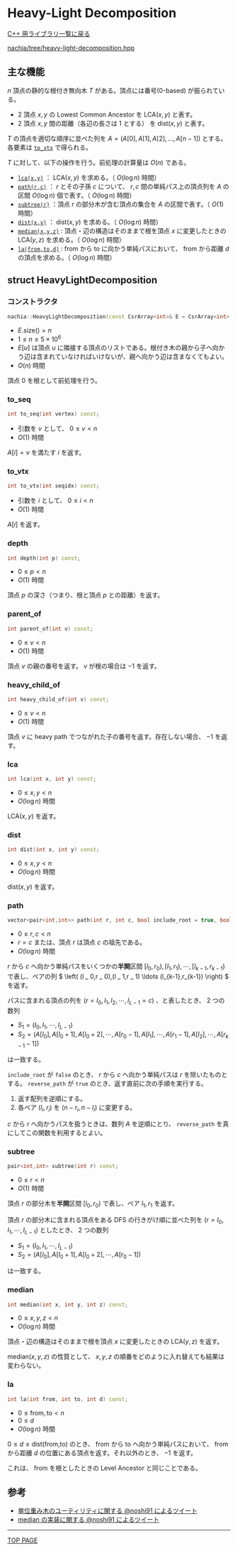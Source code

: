 # Heavy-Light Decomposition

[C++ 用ライブラリ一覧に戻る](../index.md)

[nachia/tree/heavy-light-decomposition.hpp](https://github.com/NachiaVivias/cp-library/blob/main/Cpp/Include/nachia/tree/heavy-light-decomposition.hpp)

## 主な機能

$n$ 頂点の静的な根付き無向木 $T$ がある。頂点には番号(0-based) が振られている。

- $2$ 頂点 $x,y$ の Lowest Common Ancestor を $\mathrm{LCA}(x,y)$ と表す。
- $2$ 頂点 $x,y$ 間の距離（各辺の長さは $1$ とする） を $\mathrm{dist}(x,y)$ と表す。

$T$ の頂点を適切な順序に並べた列を $A=(A[0],A[1],A[2], \ldots ,A[n-1])$ とする。各要素は [`to_vtx`](#to_vtx) で得られる。

$T$ に対して、以下の操作を行う。前処理の計算量は $O(n)$ である。

- [`lca(x,y)`](#lca) ： $\text{LCA}(x,y)$ を求める。（ $O(\log n)$ 時間）
- [`path(r,c)`](#path) ： $r$ とその子孫 $c$ について、 $r,c$ 間の単純パス上の頂点列を $A$ の区間 $O(\log n)$ 個で表す。（ $O(\log n)$ 時間）
- [`subtree(r)`](#subtree) ：頂点 $r$ の部分木が含む頂点の集合を $A$ の区間で表す。（ $O(1)$ 時間）
- [`dist(x,y)`](#dist) ： $\text{dist}(x,y)$ を求める。（ $O(\log n)$ 時間）
- [`median(x,y,z)`](#median) : 頂点・辺の構造はそのままで根を頂点 $x$ に変更したときの $\text{LCA}(y,z)$ を求める。（ $O(\log n)$ 時間）
- [`la(from,to,d)`](#la) : $\text{from}$ から $\text{to}$ に向かう単純パスにおいて、 $\text{from}$ から距離 $d$ の頂点を求める。（ $O(\log n)$ 時間）

## struct HeavyLightDecomposition

### コンストラクタ

```c++
nachia::HeavyLightDecomposition(const CsrArray<int>& E = CsrArray<int>::Construct(1, {}));
```

- $E\text{.size()} = n$
- $1 \leq n \leq 5\times 10^6$
- $E[u]$ は頂点 $u$ に隣接する頂点のリストである。根付き木の親から子へ向かう辺は含まれていなければいけないが、親へ向かう辺は含まなくてもよい。
- $O(n)$ 時間

頂点 $0$ を根として前処理を行う。

### to\_seq

```c++
int to_seq(int vertex) const;
```

- 引数を $v$ として、 $0 \leq v \lt n$
- $O(1)$ 時間

$A[i]=v$ を満たす $i$ を返す。

### to\_vtx

```c++
int to_vtx(int seqidx) const;
```

- 引数を $i$ として、 $0 \leq i \lt n$
- $O(1)$ 時間

$A[i]$ を返す。

### depth

```c++
int depth(int p) const;
```

- $0 \leq p \lt n$
- $O(1)$ 時間

頂点 $p$ の深さ（つまり、根と頂点 $p$ との距離）を返す。

### parent\_of

```c++
int parent_of(int v) const;
```

- $0 \leq v \lt n$
- $O(1)$ 時間

頂点 $v$ の親の番号を返す。 $v$ が根の場合は $-1$ を返す。

### heavy\_child\_of

```c++
int heavy_child_of(int v) const;
```

- $0 \leq v \lt n$
- $O(1)$ 時間

頂点 $v$ に heavy path でつながれた子の番号を返す。存在しない場合、 $-1$ を返す。

### lca

```c++
int lca(int x, int y) const;
```

- $0 \leq x,y \lt n$
- $O(\log n)$ 時間

$\text{LCA}(x,y)$ を返す。

### dist

```c++
int dist(int x, int y) const;
```

- $0 \leq x,y \lt n$
- $O(\log n)$ 時間

$\text{dist}(x,y)$ を返す。

### path

```c++
vector<pair<int,int>> path(int r, int c, bool include_root = true, bool reverse_path = false) const;
```

- $0 \leq r,c \lt n$
- $r=c$ または、頂点 $r$ は頂点 $c$ の祖先である。
- $O(\log n)$ 時間

$r$ から $c$ へ向かう単純パスをいくつかの**半開**区間 $[l _ 0,r _ 0),[l _ 1,r _ 1),\cdots ,[l _ {k-1},r _ {k-1})$ で表し、ペアの列 $ \left( (l _ 0,r _ 0),(l _ 1,r _ 1) \ldots (l_{k-1},r_{k-1}) \right) $ を返す。

パスに含まれる頂点の列を $(r=I _ 0,I _ 1,I _ 2, \cdots ,I _ {L-1}=c)$ 、と表したとき、 $2$ つの数列

- $S _ 1 = (I _ 0,I _ 1, \cdots ,I _ {L-1})$
- $S _ 2 = (A[l _ 0],A[l _ 0+1],A[l _ 0+2],\cdots,A[r _ 0-1],A[l _ 1],\cdots,A[r _ 1-1],A[l _ 2],\cdots,A[r _ {k-1}-1])$

は一致する。

`include_root` が `false` のとき、 $r$ から $c$ へ向かう単純パスは $r$ を除いたものとする。
`reverse_path` が `true` のとき、返す直前に次の手順を実行する。

1. 返す配列を逆順にする。
2. 各ペア $(l _ i,r _ i)$ を $(n-r _ i,n-l _ i)$ に変更する。

$c$ から $r$ へ向かうパスを扱うときは、数列 $A$ を逆順にとり、 `reverse_path` を真にしてこの関数を利用するとよい。

### subtree

```c++
pair<int,int> subtree(int r) const;
```

- $0 \leq r \lt n$
- $O(1)$ 時間

頂点 $r$ の部分木を**半開**区間 $[l _ 0,r _ 0)$ で表し、ペア $l _ 1,r _ 1$ を返す。

頂点 $r$ の部分木に含まれる頂点をある DFS の行きがけ順に並べた列を $(r=I _ 0,I _ 1, \cdots ,I _ {L-1})$ としたとき、 $2$ つの数列

- $S _ 1 = (I _ 0,I _ 1, \cdots ,I _ {L-1})$
- $S _ 2 = ( A[l _ 0],A[l _ 0+1],A[l _ 0+2],\cdots,A[r _ 0-1] )$

は一致する。

### median

```c++
int median(int x, int y, int z) const;
```

- $0 \leq x,y,z \lt n$
- $O(\log n)$ 時間

頂点・辺の構造はそのままで根を頂点 $x$ に変更したときの $\text{LCA}(y,z)$ を返す。

$\text{median}(x,y,z)$ の性質として、 $x,y,z$ の順番をどのように入れ替えても結果は変わらない。

### la

```c++
int la(int from, int to, int d) const;
```

- $0 \leq \text{from},\text{to} \lt n$
- $0 \leq d$
- $O(\log n)$ 時間

$0 \leq d \leq \text{dist(from,to)}$ のとき、 $\text{from}$ から $\text{to}$ へ向かう単純パスにおいて、 $\text{from}$ から距離 $d$ の位置にある頂点を返す。それ以外のとき、 $-1$ を返す。

これは、 $\text{from}$ を根としたときの Level Ancestor と同じことである。

## 参考

- [単位重み木のユーティリティに関する @noshi91 によるツイート](https://twitter.com/noshi91/status/1253703019977256961)
- [median の実装に関する @noshi91 によるツイート](https://twitter.com/noshi91/status/1336562191080726528)


---

[TOP PAGE](https://nachiavivias.github.io/cp-library/)


<script type="text/x-mathjax-config">MathJax.Hub.Config({tex2jax:{inlineMath:[['\$','\$']],processEscapes:true},CommonHTML: {matchFontHeight:false}});</script>
<script type="text/javascript" async src="https://cdnjs.cloudflare.com/ajax/libs/mathjax/2.7.1/MathJax.js?config=TeX-MML-AM_CHTML"></script>
